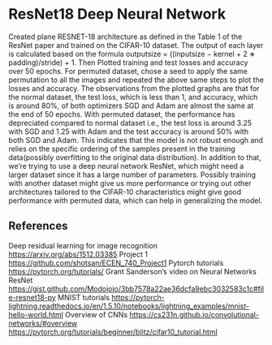 # ResNet18 Deep Neural Network

Created plane RESNET-18 architecture as defined in the Table 1 of the ResNet paper and trained on the CIFAR-10 dataset. The output of each layer is calculated based on the formula outputsize = ((inputsize − kernel + 2 ∗ padding)/stride) + 1. Then Plotted training and test losses and accuracy over 50 epochs. For permuted dataset, chose a seed to apply the same permutation to all the images and repeated the above same steps to plot the losses and accuracy. The observations from the plotted graphs are that for the normal dataset, the test loss, which is less than 1, and accuracy, which is around 80%, of both optimizers SGD and Adam are almost the same at the end of 50 epochs. With permuted dataset, the performance has depreciated compared to normal dataset i.e., the test loss is around 3.25 with SGD and 1.25 with Adam and the test accuracy is around 50% with both SGD and Adam. This indicates that the model is not robust enough and relies on the specific ordering of the samples present in the training data(possibly overfitting to the original data distribution). In addition to that, we’re trying to use a deep neural network ResNet, which might need a larger dataset since it has a large number of parameters. Possibly training with another dataset might give us more performance or trying out other architectures tailored to the CIFAR-10 characteristics might give good performance with permuted data, which can help in generalizing the model.

## References
Deep residual learning for image recognition https://arxiv.org/abs/1512.03385
Project 1 https://github.com/shotsan/ECEN_740_Project1
Pytorch tutorials https://pytorch.org/tutorials/
Grant Sanderson’s video on Neural Networks
ResNet https://gist.github.com/Modojojo/3bb7578a22ae36dcfa9ebc3032583c1c#file-resnet18-py
MNIST tutorials https://pytorch-lightning.readthedocs.io/en/1.5.10/notebooks/lightning_examples/mnist-hello-world.html
Overview of CNNs https://cs231n.github.io/convolutional-networks/#overview
https://pytorch.org/tutorials/beginner/blitz/cifar10_tutorial.html
